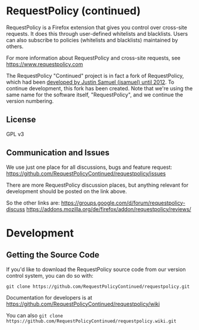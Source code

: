 # RequestPolicy (continued)

RequestPolicy is a Firefox extension that gives you control over cross-site
requests. It does this through user-defined whitelists and blacklists. Users
can also subscribe to policies (whitelists and blacklists) maintained by
others.

For more information about RequestPolicy and cross-site requests, see
https://www.requestpolicy.com

The RequestPolicy "Continued" project is in fact a fork of RequestPolicy,
which had been [developed by Justin Samuel (jsamuel) until 2012](https://github.com/RequestPolicy/requestpolicy).
To continue development, this fork has been created. Note that we're using the same
name for the software itself, "RequestPolicy", and we continue the version
numbering.

## License

GPL v3

## Communication and Issues

We use just one place for all discussions, bugs and feature request:
https://github.com/RequestPolicyContinued/requestpolicy/issues

There are more RequestPolicy discussion places, but anything relevant
for development should be posted on the link above.

So the other links are:
https://groups.google.com/d/forum/requestpolicy-discuss
https://addons.mozilla.org/de/firefox/addon/requestpolicy/reviews/

# Development

## Getting the Source Code

If you'd like to download the RequestPolicy source code from our version
control system, you can do so with:

    git clone https://github.com/RequestPolicyContinued/requestpolicy.git

Documentation for developers is at https://github.com/RequestPolicyContinued/requestpolicy/wiki

You can also `git clone https://github.com/RequestPolicyContinued/requestpolicy.wiki.git`
